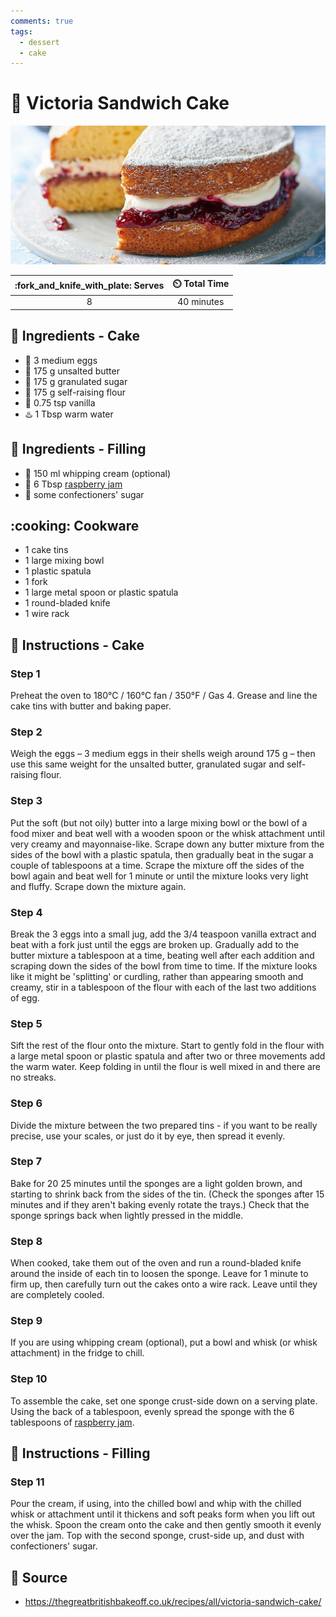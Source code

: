 ```yaml
---
comments: true
tags:
  - dessert
  - cake
---
```

# :cake: Victoria Sandwich Cake

![Victoria Sandwich Cake](../../assets/images/victoria-sandwich-cake.png)

| :fork_and_knife_with_plate: Serves | :timer_clock: Total Time |
|:----------------------------------:|:-----------------------: |
| 8 | 40 minutes |

## :salt: Ingredients - Cake

- :egg: 3 medium eggs
- :butter: 175 g unsalted butter
- :candy: 175 g granulated sugar
- :ear_of_rice: 175 g self-raising flour
- :icecream: 0.75 tsp vanilla
- :hotsprings: 1 Tbsp warm water

## :salt: Ingredients - Filling

- :icecream: 150 ml whipping cream (optional)
- :strawberry: 6 Tbsp [raspberry jam][1]
- :candy: some confectioners' sugar

## :cooking: Cookware

- 1 cake tins
- 1 large mixing bowl
- 1 plastic spatula
- 1 fork
- 1 large metal spoon or plastic spatula
- 1 round-bladed knife
- 1 wire rack

## :pencil: Instructions - Cake

### Step 1

Preheat the oven to 180°C / 160°C fan / 350°F / Gas 4. Grease and line the cake tins with butter and baking paper.

### Step 2

Weigh the eggs – 3 medium eggs in their shells weigh around 175 g – then use this same weight for the unsalted
butter, granulated sugar and self-raising flour.

### Step 3

Put the soft (but not oily) butter into a large mixing bowl or the bowl of a food mixer and beat well with a wooden
spoon or the whisk attachment until very creamy and mayonnaise-like. Scrape down any butter mixture from the sides of
the bowl with a plastic spatula, then gradually beat in the sugar a couple of tablespoons at a time. Scrape the mixture
off the sides of the bowl again and beat well for 1 minute or until the mixture looks very light and fluffy. Scrape down
the mixture again.

### Step 4

Break the 3 eggs into a small jug, add the 3/4 teaspoon vanilla extract and beat with a fork just until the eggs are
broken up. Gradually add to the butter mixture a tablespoon at a time, beating well after each addition and scraping
down the sides of the bowl from time to time. If the mixture looks like it might be 'splitting' or curdling, rather than
appearing smooth and creamy, stir in a tablespoon of the flour with each of the last two additions of egg.

### Step 5

Sift the rest of the flour onto the mixture. Start to gently fold in the flour with a large metal spoon or plastic
spatula and after two or three movements add the warm water. Keep folding in until the flour is well mixed in and there
are no streaks.

### Step 6

Divide the mixture between the two prepared tins - if you want to be really precise, use your scales, or just do it by
eye, then spread it evenly.

### Step 7

Bake for 20 25 minutes until the sponges are a light golden brown, and starting to shrink back from the sides of the
tin. (Check the sponges after 15 minutes and if they aren't baking evenly rotate the trays.) Check that the sponge
springs back when lightly pressed in the middle.

### Step 8

When cooked, take them out of the oven and run a round-bladed knife around the inside of each tin to loosen the sponge.
Leave for 1 minute to firm up, then carefully turn out the cakes onto a wire rack. Leave until they are completely
cooled.

### Step 9

If you are using whipping cream (optional), put a bowl and whisk (or whisk attachment) in the fridge to chill.

### Step 10

To assemble the cake, set one sponge crust-side down on a serving plate. Using the back of a tablespoon, evenly spread
the sponge with the 6 tablespoons of [raspberry jam][1].

## :pencil: Instructions - Filling

### Step 11

Pour the cream, if using, into the chilled bowl and whip with the chilled whisk or attachment until it thickens and soft
peaks form when you lift out the whisk. Spoon the cream onto the cake and then gently smooth it evenly over the jam. Top
with the second sponge, crust-side up, and dust with confectioners' sugar.

## :link: Source

- <https://thegreatbritishbakeoff.co.uk/recipes/all/victoria-sandwich-cake/>

[1]: <../../sauces-and-dressings/single-jar-of-fruit-jam.md>
